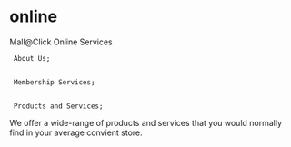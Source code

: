 # online
Mall@Click Online Services

     About Us;


     Membership Services;


     Products and Services;
   We offer a wide-range of products and services that you would normally find in your average convient store.




